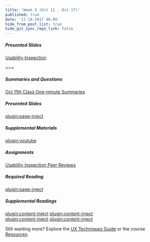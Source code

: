 ```yaml
---
title: 'Week 6 (Oct 11 - Oct 17)'
published: true
date: '11-10-2017 00:00'
hide_from_post_list: true
hide_git_sync_repo_link: false
---
```


##### Presented Slides
[Usability Inspection](https://swipe.to/9967fp)

===

##### Summaries and Questions  
[Oct 11th Class One-minute Summaries](https://canvas.sfu.ca/courses/36662/assignments/267533)

##### Presented Slides  
[plugin:page-inject](/slide-decks/week-06)

##### Supplemental Materials  
[plugin:youtube](https://www.youtube.com/watch?v=QckIzHC99Xc)

##### Assignments
[Usability Inspection Peer Reviews](https://canvas.sfu.ca/courses/36662/)

##### Required Reading  
[plugin:page-inject](/required-readings/week-06)

##### Supplemental Readings  
[plugin:content-inject](/ux-techniques/how-to-plan-conduct-and-summarize-usability-tests/usability-testing-formal)
[plugin:content-inject](/ux-techniques/how-to-plan-conduct-and-summarize-usability-tests/usability-test-surveys)  
[plugin:content-inject](/ux-techniques/how-to-plan-conduct-and-summarize-usability-tests/usability-test-tasks)
[plugin:content-inject](/ux-techniques/how-to-plan-conduct-and-summarize-usability-tests/usability-testing-informal)  

Still wanting more? Explore the [UX Techniques Guide](../../ux-techniques-guide) or the course [Resources](../../resources).
